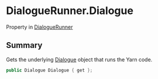 # DialogueRunner.Dialogue

Property in [DialogueRunner](/api/csharp/yarn.unity.dialoguerunner.md)

## Summary


Gets the underlying  <a href="yarn.unity.dialoguerunner.dialogue.md">Dialogue</a>  object that runs the
Yarn code.


```csharp
public Dialogue Dialogue { get };
```

